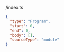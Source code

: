 /index.ts
```json
{
  "type": "Program",
  "start": 0,
  "end": 0,
  "body": [],
  "sourceType": "module"
}
```
